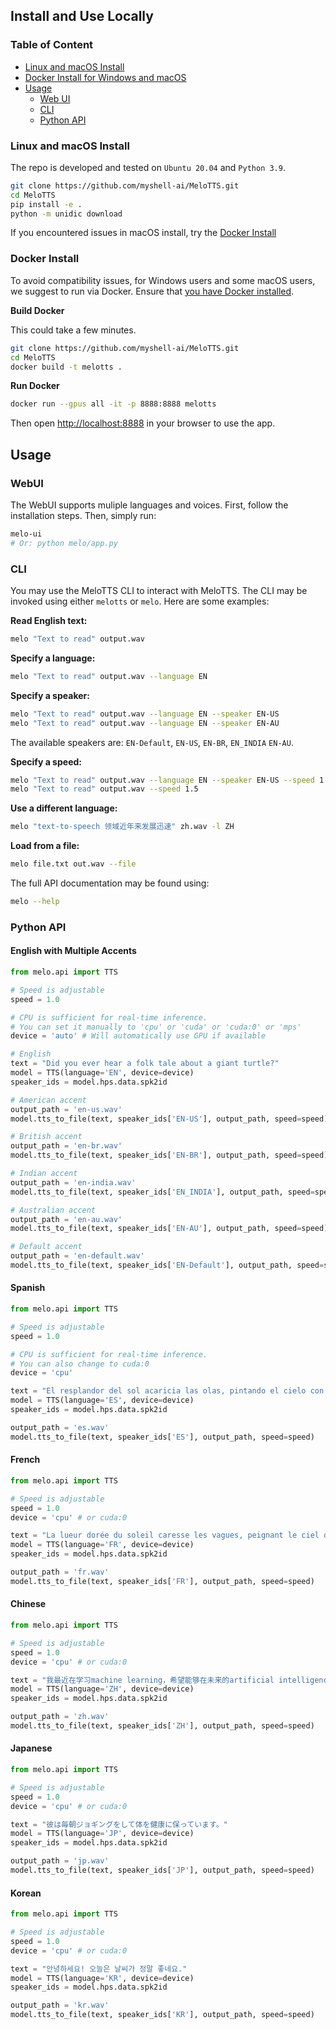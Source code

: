 ## Install and Use Locally

### Table of Content
- [Linux and macOS Install](#linux-and-macos-install)
- [Docker Install for Windows and macOS](#docker-install)
- [Usage](#usage)
  - [Web UI](#webui)
  - [CLI](#cli)
  - [Python API](#python-api)

### Linux and macOS Install
The repo is developed and tested on `Ubuntu 20.04` and `Python 3.9`.
```bash
git clone https://github.com/myshell-ai/MeloTTS.git
cd MeloTTS
pip install -e .
python -m unidic download
```
If you encountered issues in macOS install, try the [Docker Install](#docker-install)

### Docker Install
To avoid compatibility issues, for Windows users and some macOS users, we suggest to run via Docker. Ensure that [you have Docker installed](https://docs.docker.com/engine/install/).

**Build Docker**

This could take a few minutes.
```bash
git clone https://github.com/myshell-ai/MeloTTS.git
cd MeloTTS
docker build -t melotts . 
```

**Run Docker**
```bash
docker run --gpus all -it -p 8888:8888 melotts
```
Then open [http://localhost:8888](http://localhost:8888) in your browser to use the app.

## Usage

### WebUI

The WebUI supports muliple languages and voices. First, follow the installation steps. Then, simply run:

```bash
melo-ui
# Or: python melo/app.py
```

### CLI

You may use the MeloTTS CLI to interact with MeloTTS. The CLI may be invoked using either `melotts` or `melo`. Here are some examples:

**Read English text:**

```bash
melo "Text to read" output.wav
```

**Specify a language:**

```bash
melo "Text to read" output.wav --language EN
```

**Specify a speaker:**

```bash
melo "Text to read" output.wav --language EN --speaker EN-US
melo "Text to read" output.wav --language EN --speaker EN-AU
```

The available speakers are: `EN-Default`, `EN-US`, `EN-BR`, `EN_INDIA` `EN-AU`.

**Specify a speed:**

```bash
melo "Text to read" output.wav --language EN --speaker EN-US --speed 1.5
melo "Text to read" output.wav --speed 1.5
```

**Use a different language:**

```bash
melo "text-to-speech 领域近年来发展迅速" zh.wav -l ZH
```

**Load from a file:**

```bash
melo file.txt out.wav --file
```

The full API documentation may be found using:

```bash
melo --help
```

### Python API

#### English with Multiple Accents

```python
from melo.api import TTS

# Speed is adjustable
speed = 1.0

# CPU is sufficient for real-time inference.
# You can set it manually to 'cpu' or 'cuda' or 'cuda:0' or 'mps'
device = 'auto' # Will automatically use GPU if available

# English 
text = "Did you ever hear a folk tale about a giant turtle?"
model = TTS(language='EN', device=device)
speaker_ids = model.hps.data.spk2id

# American accent
output_path = 'en-us.wav'
model.tts_to_file(text, speaker_ids['EN-US'], output_path, speed=speed)

# British accent
output_path = 'en-br.wav'
model.tts_to_file(text, speaker_ids['EN-BR'], output_path, speed=speed)

# Indian accent
output_path = 'en-india.wav'
model.tts_to_file(text, speaker_ids['EN_INDIA'], output_path, speed=speed)

# Australian accent
output_path = 'en-au.wav'
model.tts_to_file(text, speaker_ids['EN-AU'], output_path, speed=speed)

# Default accent
output_path = 'en-default.wav'
model.tts_to_file(text, speaker_ids['EN-Default'], output_path, speed=speed)

```

#### Spanish
```python
from melo.api import TTS

# Speed is adjustable
speed = 1.0

# CPU is sufficient for real-time inference.
# You can also change to cuda:0
device = 'cpu'

text = "El resplandor del sol acaricia las olas, pintando el cielo con una paleta deslumbrante."
model = TTS(language='ES', device=device)
speaker_ids = model.hps.data.spk2id

output_path = 'es.wav'
model.tts_to_file(text, speaker_ids['ES'], output_path, speed=speed)
```

#### French

```python
from melo.api import TTS

# Speed is adjustable
speed = 1.0
device = 'cpu' # or cuda:0

text = "La lueur dorée du soleil caresse les vagues, peignant le ciel d'une palette éblouissante."
model = TTS(language='FR', device=device)
speaker_ids = model.hps.data.spk2id

output_path = 'fr.wav'
model.tts_to_file(text, speaker_ids['FR'], output_path, speed=speed)
```

#### Chinese

```python
from melo.api import TTS

# Speed is adjustable
speed = 1.0
device = 'cpu' # or cuda:0

text = "我最近在学习machine learning，希望能够在未来的artificial intelligence领域有所建树。"
model = TTS(language='ZH', device=device)
speaker_ids = model.hps.data.spk2id

output_path = 'zh.wav'
model.tts_to_file(text, speaker_ids['ZH'], output_path, speed=speed)
```

#### Japanese

```python
from melo.api import TTS

# Speed is adjustable
speed = 1.0
device = 'cpu' # or cuda:0

text = "彼は毎朝ジョギングをして体を健康に保っています。"
model = TTS(language='JP', device=device)
speaker_ids = model.hps.data.spk2id

output_path = 'jp.wav'
model.tts_to_file(text, speaker_ids['JP'], output_path, speed=speed)
```

#### Korean

```python
from melo.api import TTS

# Speed is adjustable
speed = 1.0
device = 'cpu' # or cuda:0

text = "안녕하세요! 오늘은 날씨가 정말 좋네요."
model = TTS(language='KR', device=device)
speaker_ids = model.hps.data.spk2id

output_path = 'kr.wav'
model.tts_to_file(text, speaker_ids['KR'], output_path, speed=speed)
```
